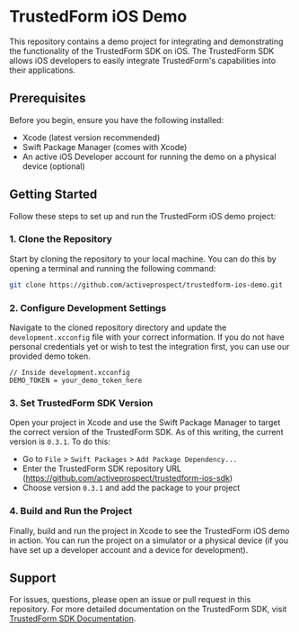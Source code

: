 # TrustedForm iOS Demo

This repository contains a demo project for integrating and demonstrating the functionality of the TrustedForm SDK on iOS. The TrustedForm SDK allows iOS developers to easily integrate TrustedForm's capabilities into their applications.

## Prerequisites

Before you begin, ensure you have the following installed:
- Xcode (latest version recommended)
- Swift Package Manager (comes with Xcode)
- An active iOS Developer account for running the demo on a physical device (optional)

## Getting Started

Follow these steps to set up and run the TrustedForm iOS demo project:

### 1. Clone the Repository

Start by cloning the repository to your local machine. You can do this by opening a terminal and running the following command:

```bash
git clone https://github.com/activeprospect/trustedform-ios-demo.git
```


### 2. Configure Development Settings

Navigate to the cloned repository directory and update the `development.xcconfig` file with your correct information. If you do not have personal credentials yet or wish to test the integration first, you can use our provided demo token.

```plaintext
// Inside development.xcconfig
DEMO_TOKEN = your_demo_token_here
```

### 3. Set TrustedForm SDK Version

Open your project in Xcode and use the Swift Package Manager to target the correct version of the TrustedForm SDK. As of this writing, the current version is `0.3.1`. To do this:

- Go to `File` > `Swift Packages` > `Add Package Dependency...`
- Enter the TrustedForm SDK repository URL (https://github.com/activeprospect/trustedform-ios-sdk)
- Choose version `0.3.1` and add the package to your project

### 4. Build and Run the Project

Finally, build and run the project in Xcode to see the TrustedForm iOS demo in action. You can run the project on a simulator or a physical device (if you have set up a developer account and a device for development).

## Support

For issues, questions, please open an issue or pull request in this repository. For more detailed documentation on the TrustedForm SDK, visit [TrustedForm SDK Documentation](https://github.com/activeprospect/trustedform-ios-sdk).

